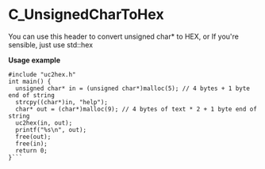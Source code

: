 # C_UnsignedCharToHex
You can use this header to convert unsigned char* to HEX, or If you're sensible, just use std::hex

**Usage example**
```
#include "uc2hex.h"
int main() {
  unsigned char* in = (unsigned char*)malloc(5); // 4 bytes + 1 byte end of string
  strcpy((char*)in, "help");
  char* out = (char*)malloc(9); // 4 bytes of text * 2 + 1 byte end of string
  uc2hex(in, out);
  printf("%s\n", out);
  free(out);
  free(in);
  return 0;
}```
